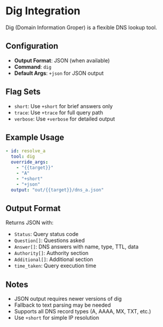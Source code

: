 # Dig Integration

Dig (Domain Information Groper) is a flexible DNS lookup tool.

## Configuration

- **Output Format**: JSON (when available)
- **Command**: `dig`
- **Default Args**: `+json` for JSON output

## Flag Sets

- `short`: Use `+short` for brief answers only
- `trace`: Use `+trace` for full query path
- `verbose`: Use `+verbose` for detailed output

## Example Usage

```yaml
- id: resolve_a
  tool: dig
  override_args:
    - "{{target}}"
    - "A"
    - "+short"
    - "+json"
  output: "out/{{target}}/dns_a.json"
```

## Output Format

Returns JSON with:
- `Status`: Query status code
- `Question[]`: Questions asked
- `Answer[]`: DNS answers with name, type, TTL, data
- `Authority[]`: Authority section
- `Additional[]`: Additional section
- `time_taken`: Query execution time

## Notes

- JSON output requires newer versions of dig
- Fallback to text parsing may be needed
- Supports all DNS record types (A, AAAA, MX, TXT, etc.)
- Use `+short` for simple IP resolution